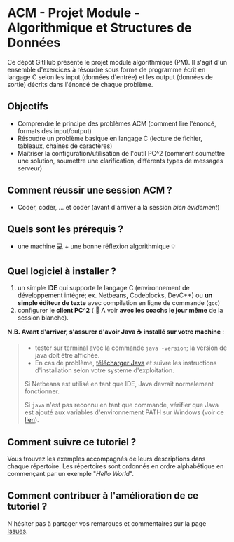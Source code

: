 # ACM - Projet Module - Algorithmique et Structures de Données
Ce dépôt GitHub présente le projet module algorithmique (PM). Il s'agit d'un ensemble d'exercices à résoudre sous forme de programme écrit en langage C selon les input (données d'entrée) et les output (données de sortie) décrits dans l'énoncé de chaque problème.

## Objectifs
- Comprendre le principe des problèmes ACM (comment lire l'énoncé, formats des input/output)
- Résoudre un problème basique en langage C (lecture de fichier, tableaux, chaînes de caractères)
- Maîtriser la configuration/utilisation de l'outil PC^2 (comment soumettre une solution, soumettre une clarification, différents types de messages serveur)

## Comment réussir une session ACM ?
- Coder, coder, ... et coder (avant d'arriver à la session _bien évidement_)

## Quels sont les prérequis ?
- une machine :computer: + une bonne réflexion algorithmique :bulb:

## Quel logiciel à installer ?
1. un simple **IDE** qui supporte le langage C (environnement de développement intégré; ex. Netbeans, Codeblocks, DevC++) ou **un simple éditeur de texte** avec compilation en ligne de commande (`gcc`)
2. configurer le **client PC^2**   ( :no_entry_sign: A voir **avec les coachs le jour même** de la session blanche).

**N.B. Avant d'arriver, s'assurer d'avoir Java :coffee: installé sur votre machine** :

> - tester sur terminal avec la commande `java -version`; la version de java doit être affichée. 
> - En cas de problème, [télécharger Java](https://java.com/en/download/help/download_options.xml) et suivre les instructions d'installation selon votre système d'exploitation.
> 
> Si Netbeans est utilisé en tant que IDE, Java devrait normalement fonctionner.
> 
> Si `java` n'est pas reconnu en tant que commande, vérifier que Java est ajouté aux variables d'environnement PATH sur Windows (voir ce [lien](https://docs.oracle.com/javase/tutorial/essential/environment/paths.html)).

## Comment suivre ce tutoriel ?
Vous trouvez les exemples accompagnés de leurs descriptions dans chaque répertoire. Les répertoires sont ordonnés en ordre alphabétique en commençant par un exemple "*Hello World*".

## Comment contribuer à l'amélioration de ce tutoriel ?
N'hésiter pas à partager vos remarques et commentaires sur la page [Issues](https://github.com/oussbenk/acm/issues).
